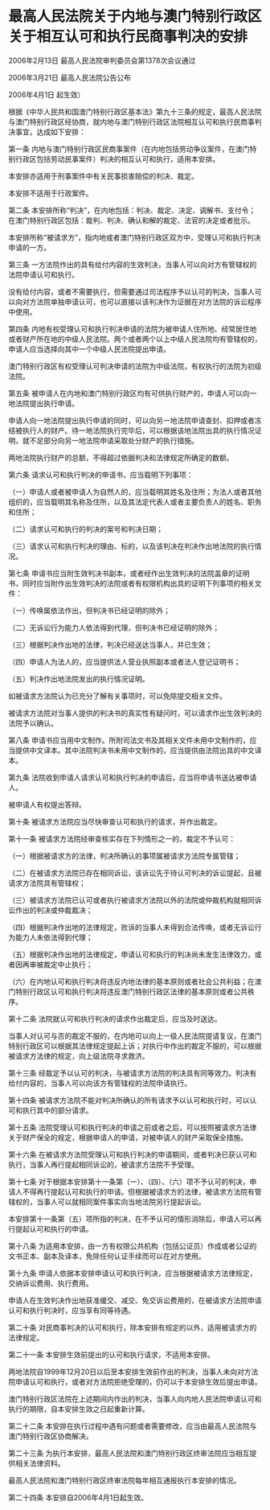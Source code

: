 # 最高人民法院关于内地与澳门特别行政区关于相互认可和执行民商事判决的安排

2006年2月13日 最高人民法院审判委员会第1378次会议通过

2006年3月21日 最高人民法院公告公布

2006年4月1日 起生效）

根据《中华人民共和国澳门特别行政区基本法》第九十三条的规定，最高人民法院与澳门特别行政区经协商，就内地与澳门特别行政区法院相互认可和执行民商事判决事宜，达成如下安排：

第一条 内地与澳门特别行政区民商事案件（在内地包括劳动争议案件，在澳门特别行政区包括劳动民事案件）判决的相互认可和执行，适用本安排。

本安排亦适用于刑事案件中有关民事损害赔偿的判决、裁定。

本安排不适用于行政案件。

第二条 本安排所称“判决”，在内地包括：判决、裁定、决定、调解书、支付令；在澳门特别行政区包括：裁判、判决、确认和解的裁定、法官的决定或者批示。

本安排所称“被请求方”，指内地或者澳门特别行政区双方中，受理认可和执行判决申请的一方。

第三条 一方法院作出的具有给付内容的生效判决，当事人可以向对方有管辖权的法院申请认可和执行。

没有给付内容，或者不需要执行，但需要通过司法程序予以认可的判决，当事人可以向对方法院单独申请认可，也可以直接以该判决作为证据在对方法院的诉讼程序中使用。

第四条 内地有权受理认可和执行判决申请的法院为被申请人住所地、经常居住地或者财产所在地的中级人民法院。两个或者两个以上中级人民法院均有管辖权的，申请人应当选择向其中一个中级人民法院提出申请。

澳门特别行政区有权受理认可判决申请的法院为中级法院，有权执行的法院为初级法院。

第五条 被申请人在内地和澳门特别行政区均有可供执行财产的，申请人可以向一地法院提出执行申请。

申请人向一地法院提出执行申请的同时，可以向另一地法院申请查封、扣押或者冻结被执行人的财产。待一地法院执行完毕后，可以根据该地法院出具的执行情况证明，就不足部分向另一地法院申请采取处分财产的执行措施。

两地法院执行财产的总额，不得超过依据判决和法律规定所确定的数额。

第六条 请求认可和执行判决的申请书，应当载明下列事项：

（一）申请人或者被申请人为自然人的，应当载明其姓名及住所；为法人或者其他组织的，应当载明其名称及住所，以及其法定代表人或者主要负责人的姓名、职务和住所；

（二）请求认可和执行的判决的案号和判决日期；

（三）请求认可和执行判决的理由、标的，以及该判决在判决作出地法院的执行情况。

第七条 申请书应当附生效判决书副本，或者经作出生效判决的法院盖章的证明书，同时应当附作出生效判决的法院或者有权限机构出具的证明下列事项的相关文件：

（一）传唤属依法作出，但判决书已经证明的除外；

（二）无诉讼行为能力人依法得到代理，但判决书已经证明的除外；

（三）根据判决作出地的法律，判决已经送达当事人，并已生效；

（四）申请人为法人的，应当提供法人营业执照副本或者法人登记证明书；

（五）判决作出地法院发出的执行情况证明。

如被请求方法院认为已充分了解有关事项时，可以免除提交相关文件。

被请求方法院对当事人提供的判决书的真实性有疑问时，可以请求作出生效判决的法院予以确认。

第八条 申请书应当用中文制作。所附司法文书及其相关文件未用中文制作的，应当提供中文译本。其中法院判决书未用中文制作的，应当提供由法院出具的中文译本。

第九条 法院收到申请人请求认可和执行判决的申请后，应当将申请书送达被申请人。

被申请人有权提出答辩。

第十条 被请求方法院应当尽快审查认可和执行的请求，并作出裁定。

第十一条 被请求方法院经审查核实存在下列情形之一的，裁定不予认可：

（一）根据被请求方的法律，判决所确认的事项属被请求方法院专属管辖；

（二）在被请求方法院已存在相同诉讼，该诉讼先于待认可判决的诉讼提起，且被请求方法院具有管辖权；

（三）被请求方法院已认可或者执行被请求方法院以外的法院或仲裁机构就相同诉讼作出的判决或仲裁裁决；

（四）根据判决作出地的法律规定，败诉的当事人未得到合法传唤，或者无诉讼行为能力人未依法得到代理；

（五）根据判决作出地的法律规定，申请认可和执行的判决尚未发生法律效力，或者因再审被裁定中止执行；

（六）在内地认可和执行判决将违反内地法律的基本原则或者社会公共利益；在澳门特别行政区认可和执行判决将违反澳门特别行政区法律的基本原则或者公共秩序。

第十二条 法院就认可和执行判决的请求作出裁定后，应当及时送达。

当事人对认可与否的裁定不服的，在内地可以向上一级人民法院提请复议，在澳门特别行政区可以根据其法律规定提起上诉；对执行中作出的裁定不服的，可以根据被请求方法律的规定，向上级法院寻求救济。

第十三条 经裁定予以认可的判决，与被请求方法院的判决具有同等效力。判决有给付内容的，当事人可以向该方有管辖权的法院申请执行。

第十四条 被请求方法院不能对判决所确认的所有请求予以认可和执行时，可以认可和执行其中的部分请求。

第十五条 法院受理认可和执行判决的申请之前或者之后，可以按照被请求方法律关于财产保全的规定，根据申请人的申请，对被申请人的财产采取保全措施。

第十六条 在被请求方法院受理认可和执行判决的申请期间，或者判决已获认可和执行，当事人再行提起相同诉讼的，被请求方法院不予受理。

第十七条 对于根据本安排第十一条第（一）、（四）、（六）项不予认可的判决，申请人不得再行提起认可和执行的申请。但根据被请求方的法律，被请求方法院有管辖权的，当事人可以就相同案件事实向当地法院另行提起诉讼。

本安排第十一条第（五）项所指的判决，在不予认可的情形消除后，申请人可以再行提起认可和执行的申请。

第十八条 为适用本安排，由一方有权限公共机构（包括公证员）作成或者公证的文书正本、副本及译本，免除任何认证手续而可以在对方使用。

第十九条 申请人依据本安排申请认可和执行判决，应当根据被请求方法律规定，交纳诉讼费用、执行费用。

申请人在生效判决作出地获准缓交、减交、免交诉讼费用的，在被请求方法院申请认可和执行判决时，应当享有同等待遇。

第二十条 对民商事判决的认可和执行，除本安排有规定的以外，适用被请求方的法律规定。

第二十一条 本安排生效前提出的认可和执行请求，不适用本安排。

两地法院自1999年12月20日以后至本安排生效前作出的判决，当事人未向对方法院申请认可和执行，或者对方法院拒绝受理的，仍可以于本安排生效后提出申请。

澳门特别行政区法院在上述期间内作出的判决，当事人向内地人民法院申请认可和执行的期限，自本安排生效之日起重新计算。

第二十二条 本安排在执行过程中遇有问题或者需要修改，应当由最高人民法院与澳门特别行政区协商解决。

第二十三条 为执行本安排，最高人民法院和澳门特别行政区终审法院应当相互提供相关法律资料。

最高人民法院和澳门特别行政区终审法院每年相互通报执行本安排的情况。

第二十四条 本安排自2006年4月1日起生效。
